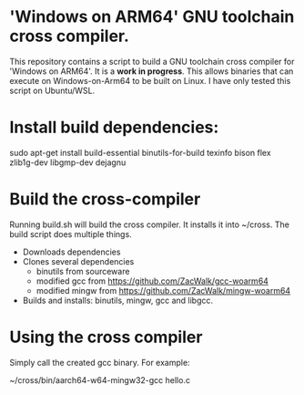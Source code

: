 # 'Windows on ARM64' GNU toolchain cross compiler.

This repository contains a script to build a GNU toolchain cross compiler for 'Windows on ARM64'. It is a **work in progress**. This allows binaries that can execute on Windows-on-Arm64 to be built on Linux. I have only tested this script on Ubuntu/WSL. 

# Install build dependencies:

sudo apt-get install build-essential binutils-for-build texinfo bison flex zlib1g-dev libgmp-dev dejagnu 

# Build the cross-compiler

Running build.sh will build the cross compiler. It installs it into ~/cross. The build script does multiple things.
 - Downloads dependencies
 - Clones several dependencies 
    - binutils from sourceware
    - modified gcc from https://github.com/ZacWalk/gcc-woarm64
    - modified mingw from https://github.com/ZacWalk/mingw-woarm64
 - Builds and installs: binutils, mingw, gcc and libgcc.

# Using the cross compiler

Simply call the created gcc binary. For example:

~/cross/bin/aarch64-w64-mingw32-gcc hello.c
